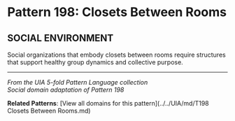 # Pattern 198: Closets Between Rooms

## SOCIAL ENVIRONMENT

Social organizations that embody closets between rooms require structures that support healthy group dynamics and collective purpose.

---

*From the UIA 5-fold Pattern Language collection*  
*Social domain adaptation of Pattern 198*

**Related Patterns**: [View all domains for this pattern](../../UIA/md/T198 Closets Between Rooms.md)